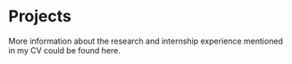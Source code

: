 # Projects
More information about the research and internship experience mentioned in my CV could be found here.
